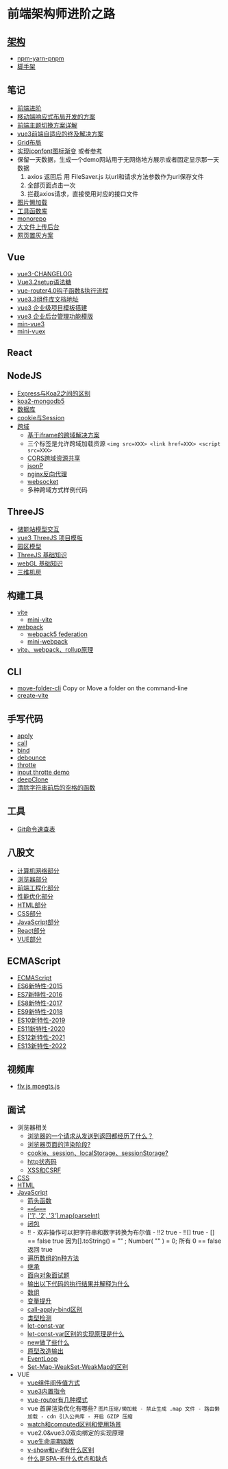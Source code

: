 # 前端架构师进阶之路

## [架构](./架构/README.md)
  - [npm-yarn-pnpm](./架构/cmd.md)
  - [脚手架](./架构/脚手架.md)
  

## 笔记
  - [前端进阶](./前端进阶/README.md)
  - [移动端响应式布局开发的方案](./前端进阶/移动端响应式布局开发的方案.md)
  - [前端主题切换方案详解](./前端进阶/前端主题切换方案详解.md)
  - [vue3前端自适应的终及解决方案](./前端进阶/前端自适应的终及解决方案.md)
  - [Grid布局](./前端进阶/Grid.Html)
  - [实现iconfont图标渐变](./前端进阶/实现iconfont图标渐变.md) 或者[参考](https://github.com/RyanLYC/web-vue3-template/blob/main/src/components/SvgIcon/index.vue)
  - 保留一天数据，生成一个demo网站用于无网络地方展示或者固定显示那一天数据
    1. axios 返回后 用 FileSaver.js 以url和请求方法参数作为url保存文件
    2. 全部页面点击一次
    3. 拦截axios请求，直接使用对应的接口文件
  - [图片懒加载](https://github.com/RyanLYC/ImgLazyLoad)
  - [工具函数库](https://github.com/RyanLYC/zg-utils)
  - [monorepo](https://github.com/RyanLYC/monorepo)
  - [大文件上传](https://github.com/RyanLYC/file_upload)[后台](https://github.com/RyanLYC/koa-mongodb)
  - [网页置灰方案](https://github.com/RyanLYC/pagegray)


## Vue
  - [vue3-CHANGELOG](https://github.com/vuejs/core/blob/main/CHANGELOG.md)
  - [Vue3.2setup语法糖](./VUE/Vue3.2setup语法糖.md)
  - [vue-router4.0钩子函数&执行流程](https://github.com/RyanLYC/vue-router4-course)
  - [vue3.3组件库](https://github.com/RyanLYC/vite-components)[文档地址](https://ryanlyc.github.io/vite-components-last/components/button)
  - [vue3 企业级项目模板搭建](https://github.com/RyanLYC/vue3-template)
  - [vue3 企业后台管理功能模版](https://github.com/RyanLYC/web-vue3-template)
  - [min-vue3](https://github.com/RyanLYC/mini-vue3)
  - [mini-vuex](https://github.com/RyanLYC/mini-vuex)

## React


## NodeJS
  - [Express与Koa2之间的区别](./NodeJS/Express与Koa2.md)
  - [koa2-mongodb5](https://github.com/RyanLYC/koa-mongodb)
  - [数据库](./NodeJS/数据库.md)
  - [cookie与Session](./NodeJS/cookie与Session.md)
  - [跨域](./NodeJS/跨域.md)
    * [基于iframe的跨域解决方案](./跨域/基于iframe的跨域解决方案.md)
    * 三个标签是允许跨域加载资源 `<img src=XXX> <link href=XXX> <script src=XXX>`
    * [CORS跨域资源共享](./跨域/CORS跨域资源共享.md)
    * [jsonP](./跨域/jsonP.md)
    * [nginx反向代理](./跨域/nginx反向代理.md)
    * [websocket](./跨域/websocket.md)
    * 多种跨域方式样例代码


## ThreeJS
  - [储能站模型交互](https://github.com/RyanLYC/threejs-cn)
  - [vue3 ThreeJS 项目模版](https://github.com/RyanLYC/three-js-template)
  - [园区模型](https://github.com/RyanLYC/threejs-park)
  - [ThreeJS 基础知识](https://github.com/RyanLYC/threejs-base)
  - [webGL 基础知识](https://github.com/RyanLYC/webgl-base)
  - [三维机房](https://github.com/RyanLYC/computer-room-3d)

## 构建工具
- [vite](./构建工具/vite/README.md)
  * [mini-vite](https://github.com/RyanLYC/mini-vite)
- [webpack](./构建工具/webpack/README.md)
  * [webpack5 federation](https://github.com/RyanLYC/module-federation-webpack5)
  * [mini-webpack](https://github.com/RyanLYC/mini-webpack-js)
- [vite、webpack、rollup原理](./构建工具/原理.md)

## CLI
- [move-folder-cli](https://www.npmjs.com/package/move-folder-cli) Copy or Move a folder on the command-line
- [create-vite](https://github.com/RyanLYC/zg-create-app)


## 手写代码
  - [apply](./手写代码/apply.js)
  - [call](./手写代码/call.js)
  - [bind](./手写代码/bind.js)
  - [debounce](./手写代码/debounce.js)
  - [throtte](./手写代码/throtte.js)
  - [input throtte demo](./手写代码/input-throtte.html)
  - [deepClone](./手写代码/deepClone.js)
  - [清除字符串前后的空格的函数](./手写代码/清除字符串前后的空格的函数.js)

## 工具
- [Git命令速查表](https://shfshanyue.github.io/cheat-sheets/git)
  
## 八股文
- [计算机网络部分](./八股文/计算机网络部分.md)
- [浏览器部分](./八股文/浏览器部分.md)
- [前端工程化部分](./八股文/前端工程化部分.md)
- [性能优化部分](./八股文/性能优化部分.md)
- [HTML部分](./八股文/HTML部分.md)
- [CSS部分](./八股文/CSS部分.md)
- [JavaScript部分](./八股文/JavaScript部分.md)
- [React部分](./八股文/React部分.md)
- [VUE部分](./八股文/VUE部分.md)


## ECMAScript
- [ECMAScript](./ECMAScript/index.md)
- [ES6新特性-2015](./ECMAScript/ES6新特性-2015.md)
- [ES7新特性-2016](./ECMAScript/ES7新特性-2016.md)
- [ES8新特性-2017](./ECMAScript/ES8新特性-2017.md)
- [ES9新特性-2018](./ECMAScript/ES9新特性-2018.md)
- [ES10新特性-2019](./ECMAScript/ES10新特性-2019.md)
- [ES11新特性-2020](./ECMAScript/ES11新特性-2020.md)
- [ES12新特性-2021](./ECMAScript/ES12新特性-2021.md)
- [ES13新特性-2022](./ECMAScript/ES13新特性-2022.md)

## 视频库
- [flv.js mpegts.js](./视频库/flvjs.md)

## 面试
- 浏览器相关
  * [浏览器的一个请求从发送到返回都经历了什么？](./面试题/网络相关/浏览器的一个请求从发送到返回都经历了什么.md)
  * [浏览器页面的渲染阶段?](./面试题/网络相关/浏览器页面的渲染阶段.md)
  * [cookie、session、localStorage、sessionStorage?](./面试题/网络相关/存储.md)
  * [http状态码](./面试题/网络相关/http状态码.md)
  * [XSS和CSRF](./面试题/网络相关/XSS和CSRF.md)
- [CSS](./面试题/CSS/CSS.md)
- [HTML](./面试题/HTML/HTML.md)
- [JavaScript](./面试题/JavaScript/JavaScript.md)
  * [箭头函数](./面试题/JavaScript/箭头函数.md)
  * [`==&===`](./面试题/JavaScript/==&===.md)
  * [['1', '2', '3'].map(parseInt)](./面试题/JavaScript/parseInt.md)
  * [闭包](./面试题/JavaScript/闭包.md)
  * !! - 双非操作可以把字符串和数字转换为布尔值 - !!2  true - !![]  true  - [] == false  true  因为[].toString() = "" ; Number( "" ) = 0; 所有 0 == false  返回 true
  * [遍历数组的n种方法](./面试题/JavaScript/遍历数组的n种方法.md)
  * [继承](./面试题/JavaScript/继承.md)
  * [面向对象面试题](./面试题/JavaScript/面向对象面试题.md)
  * [输出以下代码的执行结果并解释为什么](./面试题/JavaScript/输出以下代码的执行结果并解释为什么.md)
  * [数组](./面试题/JavaScript/数组.md)
  * [变量提升](./面试题/JavaScript/变量提升.md)
  * [call-apply-bind区别](./面试题/JavaScript/call-apply-bind区别.md)
  * [类型检测](./面试题/JavaScript/类型检测.md)
  * [let-const-var](./面试题/JavaScript/let-const-var.md)
  * [let-const-var区别的实现原理是什么](./面试题/JavaScript/let-const-var区别的实现原理是什么.md)
  * [new做了些什么](./面试题/JavaScript/new做了些什么.md)
  * [原型改造输出](./面试题/JavaScript/原型改造输出.md)
  * [EventLoop](./面试题/JavaScript/EventLoop.md)
  * [Set-Map-WeakSet-WeakMap的区别](./面试题/JavaScript/Set-Map-WeakSet-WeakMap的区别.md)
- VUE
  * [vue组件间传值方式](./VUE/vue组件间传值方式.md)
  * [vue3内置指令](https://cn.vuejs.org/api/built-in-directives.html#v-text)
  * [vue-router有几种模式](./VUE/vue-router有几种模式.md)
  * vue 首屏渲染优化有哪些? `图片压缩/懒加载 - 禁止生成 .map 文件 - 路由懒加载 - cdn 引入公共库 - 开启 GZIP 压缩`
  * [watch和computed区别和使用场景](./VUE/watch和computed区别和使用场景.md)
  * vue2.0&vue3.0双向绑定的实现原理
  * [vue生命周期函数](./VUE/vue生命周期函数.md)
  * [v-show和v-if有什么区别](./VUE/v-show和v-if有什么区别.md)
  * [什么是SPA-有什么优点和缺点](./VUE/什么是SPA-有什么优点和缺点.md)

